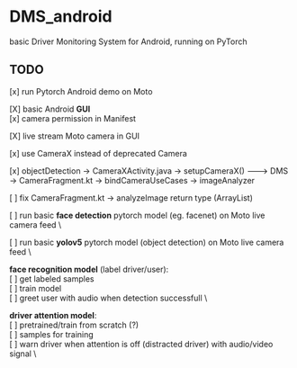 # DMS_android
basic Driver Monitoring System for Android, running on PyTorch


## TODO

[x] run Pytorch Android demo on Moto

[X] basic Android **GUI** \
[x] camera permission in Manifest

[X] live stream Moto camera in GUI

[x] use CameraX instead of deprecated Camera

[x] objectDetection -> CameraXActivity.java -> setupCameraX() ---> DMS -> CameraFragment.kt -> bindCameraUseCases -> imageAnalyzer

[ ] fix CameraFragment.kt -> analyzeImage return type (ArrayList<Result>)

[ ] run basic **face detection** pytorch model (eg. facenet) on Moto live camera feed \


[ ] run basic **yolov5** pytorch model (object detection) on Moto live camera feed \


**face recognition model** (label driver/user): \
[ ] get labeled samples \
[ ] train model \
[ ] greet user with audio when detection successfull \
    
**driver attention model**: \
[ ] pretrained/train from scratch (?) \
[ ] samples for training \
[ ] warn driver when attention is off (distracted driver) with audio/video signal \

